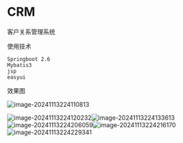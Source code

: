 # CRM
客户关系管理系统 

使用技术

```
Springboot 2.6
Mybatis3
jsp
easyui
```

效果图

![image-20241113224110813](C:\Users\etjav\AppData\Roaming\Typora\typora-user-images\image-20241113224110813.png)

![image-20241113224120232](C:\Users\etjav\AppData\Roaming\Typora\typora-user-images\image-20241113224120232.png)![image-20241113224133613](C:\Users\etjav\AppData\Roaming\Typora\typora-user-images\image-20241113224133613.png)![image-20241113224206059](C:\Users\etjav\AppData\Roaming\Typora\typora-user-images\image-20241113224206059.png)![image-20241113224216170](C:\Users\etjav\AppData\Roaming\Typora\typora-user-images\image-20241113224216170.png)![image-20241113224229341](C:\Users\etjav\AppData\Roaming\Typora\typora-user-images\image-20241113224229341.png)
